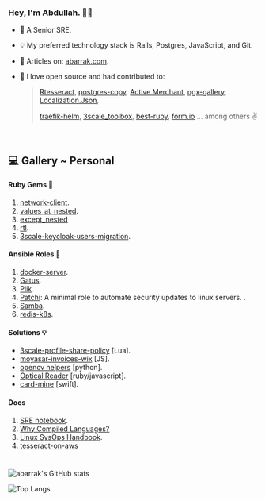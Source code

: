 ### Hey, I'm Abdullah. 👋🏻

* 🌱 A Senior SRE.
* 💡 My preferred technology stack is Rails, Postgres, JavaScript, and Git.
* 📘 Articles on: [abarrak.com](https://www.abarrak.com).
* 💚 I love open source and had contributed to: 

    >  [Rtesseract](https://github.com/dannnylo/rtesseract/graphs/contributors), [postgres-copy](https://github.com/diogob/postgres-copy/pull/48), [Active Merchant](https://github.com/activemerchant/active_merchant/pulls?q=is%3Apr+author%3Aabarrak+), [ngx-gallery](https://github.com/lukasz-galka/ngx-gallery), 
  [Localization.Json](https://github.com/hishamco/My.Extensions.Localization.Json),
     >
     > [traefik-helm](https://github.com/traefik/traefik-helm-chart/pull/640/), [3scale_toolbox](https://github.com/3scale/3scale_toolbox), [best-ruby](https://github.com/franzejr/best-ruby/pull/71), [form.io](https://github.com/formio/formio.js/pull/866) ... among others ✌️
  

<br>

## 💻 Gallery ~ Personal


#### Ruby Gems 💎
1. [network-client](https://rubygems.org/gems/network-client).
2. [values_at_nested](https://rubygems.org/gems/values_at_nested).
3. [except_nested](https://rubygems.org/gems/except_nested)
4. [rtl](https://rubygems.org/gems/rtl).
5. [3scale-keycloak-users-migration](https://rubygems.org/gems/keycloak_3scale_users).

#### Ansible Roles 📔
1. [docker-server](https://galaxy.ansible.com/abarrak/docker_server_role).
2. [Gatus](https://galaxy.ansible.com/abarrak/gatus).
3. [Plik](https://galaxy.ansible.com/abarrak/plik_ansible_role).
4. [Patchi](https://github.com/abarrak/patchi):  A minimal role to automate security updates to linux servers. .
5. [Samba](https://galaxy.ansible.com/abarrak/samba_ansible_role).
6. [redis-k8s](https://galaxy.ansible.com/abarrak/redis_ansible_role).

#### Solutions 💡
- [3scale-profile-share-policy](https://github.com/ElmCompany/) [Lua].
- [moyasar-invoices-wix](https://github.com/ecleel/moyasar-invoices-wix) [JS].
- [opencv helpers](https://github.com/abarrak/opencv-helpers) [python].
- [Optical Reader](https://github.com/abarrak/optical-reader) [ruby/javascript].
- [card-mine](https://github.com/abarrak/card-mine) [swift].

#### Docs
1. [SRE notebook](https://github.com/abarrak/sre-notebook).
2. [Why Compiled Languages?](https://whycompiledlanguages.com/)
3. [Linux SysOps Handbook](https://abarrak.gitbook.io/linux-sysops-handbook).
4. [tesseract-on-aws](https://github.com/abarrak/tesseract-on-aws)

#
![abarrak's GitHub stats](https://github-readme-stats.vercel.app/api?username=abarrak&show_icons=true&theme=onedark) 

![Top Langs](https://github-readme-stats.vercel.app/api/top-langs/?username=abarrak&layout=compact)
